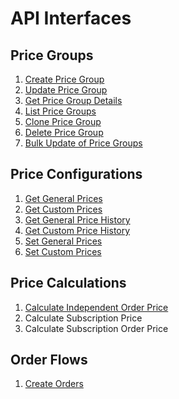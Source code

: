 # API Interfaces

## Price Groups

1. [Create Price Group](./Create%20Price%20Group.md)
2. [Update Price Group](./Update%20Price%20Group.md)
3. [Get Price Group Details](./Get%20Price%20Group.md)
4. [List Price Groups](./List%20Price%20Groups.md)
5. [Clone Price Group](./Clone%20Price%20Group.md)
6. [Delete Price Group](./Delete%20Price%20Group.md)
7. [Bulk Update of Price Groups](./Api%20Bulk%20Update.md)

## Price Configurations

1. [Get General Prices](./Get%20General%20Prices.md)
2. [Get Custom Prices](./Get%20Custom%20Prices.md)
3. [Get General Price History](./Get%20General%20Price%20History.md)
4. [Get Custom Price History](./Get%20Custom%20Price%20History.md)
5. [Set General Prices](./Set%20General%20Prices.md)
6. [Set Custom Prices](./Set%20Custom%20Prices.md)

## Price Calculations

1. [Calculate Independent Order Price](./Order%20Price%20Calculation.md)
2. Calculate Subscription Price
3. Calculate Subscription Order Price

## Order Flows

1. [Create Orders](./Create%20Orders.md)

